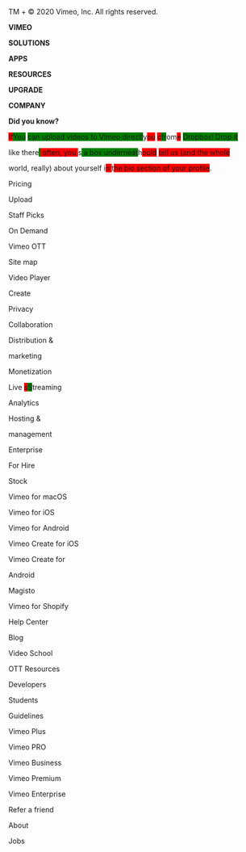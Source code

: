 
TM + © 2020 Vimeo, Inc. All rights reserved.


**VIMEO**


**SOLUTIONS**


**APPS**


**RESOURCES**


**UPGRADE**


**COMPANY**


**Did you know?**


<span style="background-color: red;">If</span><span style="background-color: green;">You</span> <span style="background-color: green;">can upload videos to Vimeo directl</span>y<span style="background-color: red;">ou</span> <span style="background-color: red;">c</span><span style="background-color: green;">fr</span>om<span style="background-color: red;">e</span> <span style="background-color: green;">Dropbox! Drop it


like t</span>here<span style="background-color: green;">’</span><span style="background-color: red;"> often, you </span>s<span style="background-color: green;"> a box underneat</span>h<span style="background-color: red;">ould</span> <span style="background-color: red;">tell us (and the whole


world, really) about yourself </span>i<span style="background-color: red;">n </span>t<span style="background-color: red;">he bio section of your profile</span>.


Pricing


Upload


Staff Picks


On Demand


Vimeo OTT


Site map


Video Player


Create


Privacy


Collaboration


Distribution &


marketing


Monetization


Live <span style="background-color: red;">s</span><span style="background-color: green;">S</span>treaming


Analytics


Hosting &


management


Enterprise


For Hire


Stock


Vimeo for macOS


Vimeo for iOS


Vimeo for Android


Vimeo Create for iOS


Vimeo Create for


Android


Magisto


Vimeo for Shopify


Help Center


Blog


Video School


OTT Resources


Developers


Students


Guidelines


Vimeo Plus


Vimeo PRO


Vimeo Business


Vimeo Premium


Vimeo Enterprise


Refer a friend


About


Jobs

